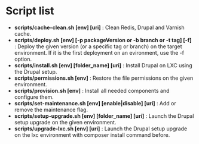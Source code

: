 Script list
===========

 + __scripts/cache-clean.sh [env] [uri]__ : Clean Redis, Drupal and Varnish cache.
 + __scripts/deploy.sh [env] [-p packageVersion or -b branch or -t tag] [-f]__ : Deploy the given version (or a specific tag or branch) on the target environment. If it is the first deployment on an evironment, use the -f option.
 + __scripts/install.sh [env] [folder_name] [uri]__ : Install Drupal on LXC using the Drupal setup.
 + __scripts/permissions.sh [env]__ : Restore the file permissions on the given environment.
 + __scripts/provision.sh [env]__ : Install all needed components and configure them.
 + __scripts/set-maintenance.sh [env] [enable|disable] [uri]__ : Add or remove the maintenance flag.
 + __scripts/setup-upgrade.sh [env] [folder_name] [uri]__ : Launch the Drupal setup upgrade on the given environment.
 + __scripts/upgrade-lxc.sh [env] [uri]__ : Launch the Drupal setup upgrade on the lxc environment with composer install command before.
